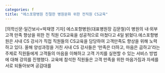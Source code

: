 ```yaml
---
categories: f
title: "에스포항병원 친절한 병원문화 위한 전직원 CS교육"
---
```

[의학신문·일간보사=박재영 기자] 에스포항병원(대표병원장 김문철)이 병원의 내·외부 고객 만족 향상을 위한 전 직원 CS교육을 성공적으로 마쳤다고 4일 밝혔다.에스포항병원은 사내 CS 강사가 직접 직원들의 CS교육을 담당하여 고객만족도 향상을 위해 노력하고 있다. 올해 양성과정을 거친 사내 CS 강사들은 ‘만족은 더하고, 마음은 곱하고’라는 주제로 직원들에게 고객들의 마음을 이해하고 고객 가치를 실현할 수 있는 서비스 방법에 대해 강의를 진행했다. 교육에 참석한 직원들은 고객 만족을 위한 마음가짐과 자세를 서로 되돌아보며 공감대를